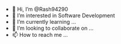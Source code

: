 - 👋 Hi, I’m @Rash94290
- 👀 I’m interested in Software Development 
- 🌱 I’m currently learning ...
- 💞️ I’m looking to collaborate on ...
- 📫 How to reach me ...

<!---
Rash94290/Rash94290 is a ✨ special ✨ repository because its `README.md` (this file) appears on your GitHub profile.
You can click the Preview link to take a look at your changes.
--->
